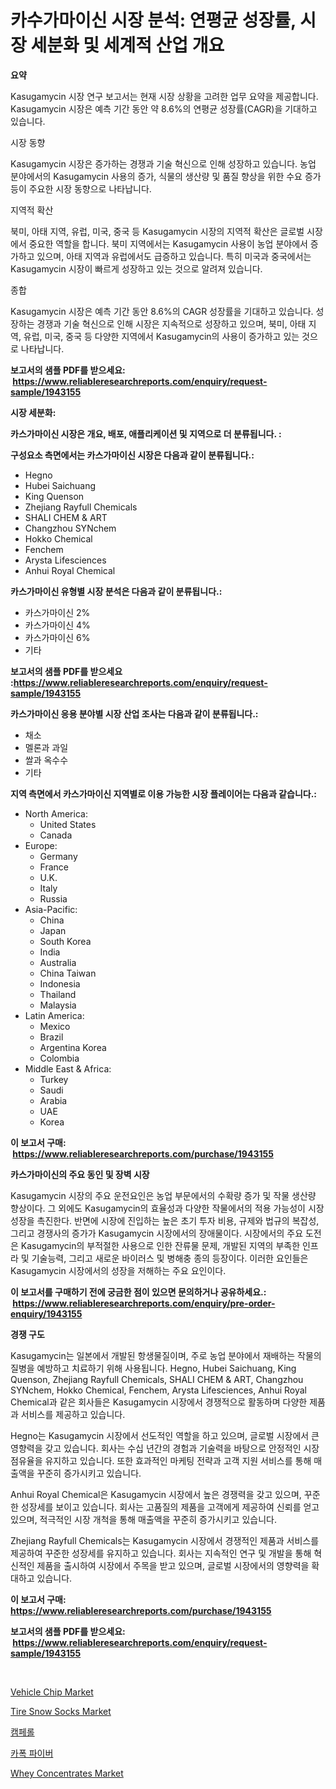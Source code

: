 <p><h1>카수가마이신 시장 분석: 연평균 성장률, 시장 세분화 및 세계적 산업 개요</h1></p><p><strong>요약</strong></p>
<p><p>Kasugamycin 시장 연구 보고서는 현재 시장 상황을 고려한 업무 요약을 제공합니다. Kasugamycin 시장은 예측 기간 동안 약 8.6%의 연평균 성장률(CAGR)을 기대하고 있습니다.</p><p>시장 동향</p><p>Kasugamycin 시장은 증가하는 경쟁과 기술 혁신으로 인해 성장하고 있습니다. 농업 분야에서의 Kasugamycin 사용의 증가, 식물의 생산량 및 품질 향상을 위한 수요 증가 등이 주요한 시장 동향으로 나타납니다.</p><p>지역적 확산</p><p>북미, 아태 지역, 유럽, 미국, 중국 등 Kasugamycin 시장의 지역적 확산은 글로벌 시장에서 중요한 역할을 합니다. 북미 지역에서는 Kasugamycin 사용이 농업 분야에서 증가하고 있으며, 아태 지역과 유럽에서도 급증하고 있습니다. 특히 미국과 중국에서는 Kasugamycin 시장이 빠르게 성장하고 있는 것으로 알려져 있습니다.</p><p>종합</p><p>Kasugamycin 시장은 예측 기간 동안 8.6%의 CAGR 성장률을 기대하고 있습니다. 성장하는 경쟁과 기술 혁신으로 인해 시장은 지속적으로 성장하고 있으며, 북미, 아태 지역, 유럽, 미국, 중국 등 다양한 지역에서 Kasugamycin의 사용이 증가하고 있는 것으로 나타납니다.</p></p>
<p><strong>보고서의 샘플 PDF를 받으세요: &nbsp;<a href="https://www.reliableresearchreports.com/enquiry/request-sample/1943155">https://www.reliableresearchreports.com/enquiry/request-sample/1943155</a></strong></p>
<p><strong>시장 세분화:</strong></p>
<p><strong> 카스가마이신 시장은 개요, 배포, 애플리케이션 및 지역으로 더 분류됩니다. :</strong></p>
<p><strong>구성요소 측면에서는 카스가마이신 시장은 다음과 같이 분류됩니다.:</strong></p>
<p><ul><li>Hegno</li><li>Hubei Saichuang</li><li>King Quenson</li><li>Zhejiang Rayfull Chemicals</li><li>SHALI CHEM & ART</li><li>Changzhou SYNchem</li><li>Hokko Chemical</li><li>Fenchem</li><li>Arysta Lifesciences</li><li>Anhui Royal Chemical</li></ul></p>
<p><strong> 카스가마이신 유형별 시장 분석은 다음과 같이 분류됩니다.:</strong></p>
<p><ul><li>카스가마이신 2%</li><li>카스가마이신 4%</li><li>카스가마이신 6%</li><li>기타</li></ul></p>
<p><strong>보고서의 샘플 PDF를 받으세요 :<a href="https://www.reliableresearchreports.com/enquiry/request-sample/1943155">https://www.reliableresearchreports.com/enquiry/request-sample/1943155</a></strong></p>
<p><strong> 카스가마이신 응용 분야별 시장 산업 조사는 다음과 같이 분류됩니다.:</strong></p>
<p><ul><li>채소</li><li>멜론과 과일</li><li>쌀과 옥수수</li><li>기타</li></ul></p>
<p><strong>지역 측면에서 카스가마이신 지역별로 이용 가능한 시장 플레이어는 다음과 같습니다.:</strong></p>
<p><ul>
    <li>
        North America:
        <ul>
            <li>United States</li>
            <li>Canada</li>
        </ul>
    </li>
    <li>
        Europe:
        <ul>
            <li>Germany</li>
            <li>France</li>
            <li>U.K.</li>
            <li>Italy</li>
            <li>Russia</li>
        </ul>
    </li>
    <li>
        Asia-Pacific:
        <ul>
            <li>China</li>
            <li>Japan</li>
            <li>South Korea</li>
            <li>India</li>
            <li>Australia</li>
            <li>China Taiwan</li>
            <li>Indonesia</li>
            <li>Thailand</li>
            <li>Malaysia</li>
        </ul>
    </li>
    <li>
        Latin America:
        <ul>
            <li>Mexico</li>
            <li>Brazil</li>
            <li>Argentina Korea</li>
            <li>Colombia</li>
        </ul>
    </li>
    <li>
        Middle East & Africa:
        <ul>
            <li>Turkey</li>
            <li>Saudi</li>
            <li>Arabia</li>
            <li>UAE</li>
            <li>Korea</li>
        </ul>
    </li>
    </ul></p>
<p><strong>이 보고서 구매: &nbsp;<a href="https://www.reliableresearchreports.com/purchase/1943155">https://www.reliableresearchreports.com/purchase/1943155</a></strong></p>
<p><strong>카스가마이신의 주요 동인 및 장벽 시장</strong></p>
<p><p>Kasugamycin 시장의 주요 운전요인은 농업 부문에서의 수확량 증가 및 작물 생산량 향상이다. 그 외에도 Kasugamycin의 효율성과 다양한 작물에서의 적용 가능성이 시장 성장을 촉진한다. 반면에 시장에 진입하는 높은 초기 투자 비용, 규제와 법규의 복잡성, 그리고 경쟁사의 증가가 Kasugamycin 시장에서의 장애물이다. 시장에서의 주요 도전은 Kasugamycin의 부적절한 사용으로 인한 잔류물 문제, 개발된 지역의 부족한 인프라 및 기술능력, 그리고 새로운 바이러스 및 병해충 종의 등장이다. 이러한 요인들은 Kasugamycin 시장에서의 성장을 저해하는 주요 요인이다.</p></p>
<p><strong>이 보고서를 구매하기 전에 궁금한 점이 있으면 문의하거나 공유하세요.: &nbsp;<a href="https://www.reliableresearchreports.com/enquiry/pre-order-enquiry/1943155">https://www.reliableresearchreports.com/enquiry/pre-order-enquiry/1943155</a></strong></p>
<p><strong>경쟁 구도</strong></p>
<p><p>Kasugamycin는 일본에서 개발된 항생물질이며, 주로 농업 분야에서 재배하는 작물의 질병을 예방하고 치료하기 위해 사용됩니다. Hegno, Hubei Saichuang, King Quenson, Zhejiang Rayfull Chemicals, SHALI CHEM & ART, Changzhou SYNchem, Hokko Chemical, Fenchem, Arysta Lifesciences, Anhui Royal Chemical과 같은 회사들은 Kasugamycin 시장에서 경쟁적으로 활동하며 다양한 제품과 서비스를 제공하고 있습니다.</p><p>Hegno는 Kasugamycin 시장에서 선도적인 역할을 하고 있으며, 글로벌 시장에서 큰 영향력을 갖고 있습니다. 회사는 수십 년간의 경험과 기술력을 바탕으로 안정적인 시장 점유율을 유지하고 있습니다. 또한 효과적인 마케팅 전략과 고객 지원 서비스를 통해 매출액을 꾸준히 증가시키고 있습니다.</p><p>Anhui Royal Chemical은 Kasugamycin 시장에서 높은 경쟁력을 갖고 있으며, 꾸준한 성장세를 보이고 있습니다. 회사는 고품질의 제품을 고객에게 제공하여 신뢰를 얻고 있으며, 적극적인 시장 개척을 통해 매출액을 꾸준히 증가시키고 있습니다.</p><p>Zhejiang Rayfull Chemicals는 Kasugamycin 시장에서 경쟁적인 제품과 서비스를 제공하여 꾸준한 성장세를 유지하고 있습니다. 회사는 지속적인 연구 및 개발을 통해 혁신적인 제품을 출시하여 시장에서 주목을 받고 있으며, 글로벌 시장에서의 영향력을 확대하고 있습니다.</p></p>
<p><strong>이 보고서 구매: &nbsp; <a href="https://www.reliableresearchreports.com/purchase/1943155">https://www.reliableresearchreports.com/purchase/1943155</a></strong></p>
<p><strong>보고서의 샘플 PDF를 받으세요: &nbsp;<a href="https://www.reliableresearchreports.com/enquiry/request-sample/1943155">https://www.reliableresearchreports.com/enquiry/request-sample/1943155</a></strong><strong></strong></p>
<p>&nbsp;</p>
<p><p><a href="https://fuschia-pecorino-a6d.notion.site/Vehicle-Chip-Market-Research-Report-Unlocks-Analysis-on-the-Market-Financial-Status-Market-Size-an-56c9d1338ff94d4091d517eb7d240111">Vehicle Chip Market</a></p><p><a href="https://changeable-paste-463.notion.site/Global-Tire-Snow-Socks-Market-Size-and-Market-Trends-Insights-and-Projections-from-2024-to-2031-f00844847a5e4439ab6834f29b70c64b">Tire Snow Socks Market</a></p><p><a href="https://github.com/trmesnao7959541/Market-Research-Report-List-1/blob/main/3429212190992.md">캠페롤</a></p><p><a href="https://github.com/vsn7qpua81q/Market-Research-Report-List-1/blob/main/4844451190993.md">카폭 파이버</a></p><p><a href="https://issuu.com/reportprime-2/docs/whey-concentrates-market-size-2030.pptx">Whey Concentrates Market</a></p></p>